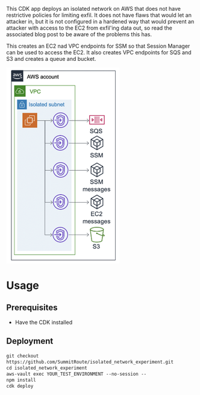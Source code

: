 This CDK app deploys an isolated network on AWS that does not have restrictive policies for limiting exfil.  It does not have flaws that would let an attacker in, but it is not configured in a hardened way that would prevent an attacker with access to the EC2 from exfil'ing data out, so read the associated blog post to be aware of the problems this has.

This creates an EC2 nad VPC endpoints for SSM so that Session Manager can be used to access the EC2.  It also creates VPC endpoints for SQS and S3 and creates a queue and bucket.

<img src="https://raw.githubusercontent.com/summitroute/isolated_network_experiment/master/docs/experimental_isolated_network.png" style="max-width:300px" alt="Network layout">

# Usage
## Prerequisites
- Have the CDK installed

## Deployment
```
git checkout https://github.com/SummitRoute/isolated_network_experiment.git
cd isolated_network_experiment
aws-vault exec YOUR_TEST_ENVIRONMENT --no-session --
npm install
cdk deploy
```